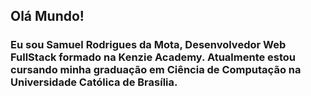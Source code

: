 ## Olá Mundo! 
### Eu sou Samuel Rodrigues da Mota, Desenvolvedor Web FullStack formado na Kenzie Academy. Atualmente estou cursando minha graduação em Ciência de Computação na Universidade Católica de Brasília.

